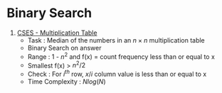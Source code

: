 # Binary Search

1. [CSES - Multiplication Table](https://cses.fi/problemset/task/2422)
    - Task : Median of the numbers in an $n \times n$ multiplication table
    - Binary Search on answer
    - Range : 1 - $n^2$ and f(x) = count frequency less than or equal to x
    - Smallest f(x) > $n^2/2$
    - Check : For $i^{th}$ row, $x/i$ column value is less than or equal to x
    - Time Complexity : $Nlog(N)$